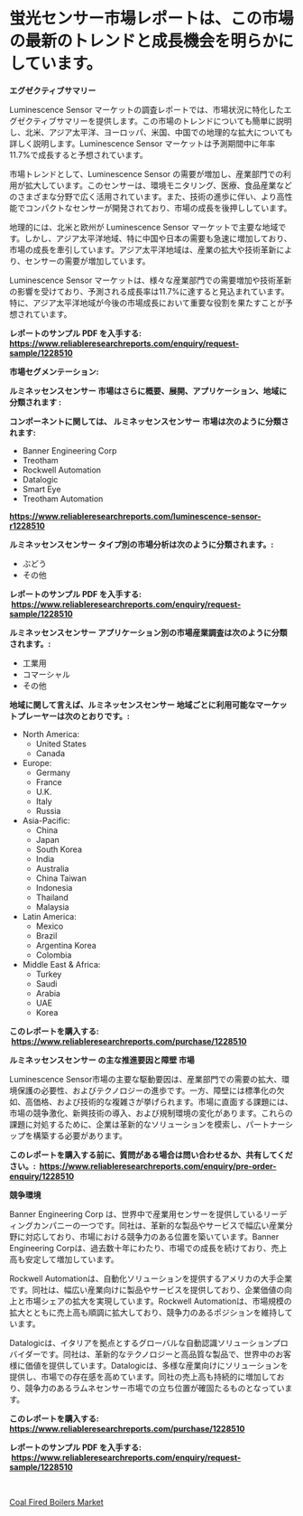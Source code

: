 <p><h1>蛍光センサー市場レポートは、この市場の最新のトレンドと成長機会を明らかにしています。</h1></p><p><strong>エグゼクティブサマリー</strong></p>
<p><p>Luminescence Sensor マーケットの調査レポートでは、市場状況に特化したエグゼクティブサマリーを提供します。この市場のトレンドについても簡単に説明し、北米、アジア太平洋、ヨーロッパ、米国、中国での地理的な拡大についても詳しく説明します。Luminescence Sensor マーケットは予測期間中に年率11.7%で成長すると予想されています。</p><p>市場トレンドとして、Luminescence Sensor の需要が増加し、産業部門での利用が拡大しています。このセンサーは、環境モニタリング、医療、食品産業などのさまざまな分野で広く活用されています。また、技術の進歩に伴い、より高性能でコンパクトなセンサーが開発されており、市場の成長を後押ししています。</p><p>地理的には、北米と欧州が Luminescence Sensor マーケットで主要な地域です。しかし、アジア太平洋地域、特に中国や日本の需要も急速に増加しており、市場の成長を牽引しています。アジア太平洋地域は、産業の拡大や技術革新により、センサーの需要が増加しています。</p><p>Luminescence Sensor マーケットは、様々な産業部門での需要増加や技術革新の影響を受けており、予測される成長率は11.7%に達すると見込まれています。特に、アジア太平洋地域が今後の市場成長において重要な役割を果たすことが予想されています。</p></p>
<p><strong>レポートのサンプル PDF を入手する: <a href="https://www.reliableresearchreports.com/enquiry/request-sample/1228510">https://www.reliableresearchreports.com/enquiry/request-sample/1228510</a></strong></p>
<p><strong>市場セグメンテーション:</strong></p>
<p><strong> ルミネッセンスセンサー 市場はさらに概要、展開、アプリケーション、地域に分類されます :</strong></p>
<p><strong>コンポーネントに関しては、 ルミネッセンスセンサー 市場は次のように分類されます: &nbsp;</strong></p>
<p><ul><li>Banner Engineering Corp</li><li>Treotham</li><li>Rockwell Automation</li><li>Datalogic</li><li>Smart Eye</li><li>Treotham Automation</li></ul></p>
<p><strong><a href="https://www.reliableresearchreports.com/luminescence-sensor-r1228510">https://www.reliableresearchreports.com/luminescence-sensor-r1228510</a></strong></p>
<p><strong> ルミネッセンスセンサー タイプ別の市場分析は次のように分類されます。:</strong></p>
<p><ul><li>ぶどう</li><li>その他</li></ul></p>
<p><strong>レポートのサンプル PDF を入手する: &nbsp;<a href="https://www.reliableresearchreports.com/enquiry/request-sample/1228510">https://www.reliableresearchreports.com/enquiry/request-sample/1228510</a></strong></p>
<p><strong> ルミネッセンスセンサー アプリケーション別の市場産業調査は次のように分類されます。:</strong></p>
<p><ul><li>工業用</li><li>コマーシャル</li><li>その他</li></ul></p>
<p><strong>地域に関して言えば、ルミネッセンスセンサー 地域ごとに利用可能なマーケットプレーヤーは次のとおりです。:</strong></p>
<p><ul>
    <li>
        North America:
        <ul>
            <li>United States</li>
            <li>Canada</li>
        </ul>
    </li>
    <li>
        Europe:
        <ul>
            <li>Germany</li>
            <li>France</li>
            <li>U.K.</li>
            <li>Italy</li>
            <li>Russia</li>
        </ul>
    </li>
    <li>
        Asia-Pacific:
        <ul>
            <li>China</li>
            <li>Japan</li>
            <li>South Korea</li>
            <li>India</li>
            <li>Australia</li>
            <li>China Taiwan</li>
            <li>Indonesia</li>
            <li>Thailand</li>
            <li>Malaysia</li>
        </ul>
    </li>
    <li>
        Latin America:
        <ul>
            <li>Mexico</li>
            <li>Brazil</li>
            <li>Argentina Korea</li>
            <li>Colombia</li>
        </ul>
    </li>
    <li>
        Middle East & Africa:
        <ul>
            <li>Turkey</li>
            <li>Saudi</li>
            <li>Arabia</li>
            <li>UAE</li>
            <li>Korea</li>
        </ul>
    </li>
    </ul></p>
<p><strong>このレポートを購入する: &nbsp;<a href="https://www.reliableresearchreports.com/purchase/1228510">https://www.reliableresearchreports.com/purchase/1228510</a></strong></p>
<p><strong>ルミネッセンスセンサー の主な推進要因と障壁 市場</strong></p>
<p><p>Luminescence Sensor市場の主要な駆動要因は、産業部門での需要の拡大、環境保護の必要性、およびテクノロジーの進歩です。一方、障壁には標準化の欠如、高価格、および技術的な複雑さが挙げられます。市場に直面する課題には、市場の競争激化、新興技術の導入、および規制環境の変化があります。これらの課題に対処するために、企業は革新的なソリューションを模索し、パートナーシップを構築する必要があります。</p></p>
<p><strong>このレポートを購入する前に、質問がある場合は問い合わせるか、共有してください。:&nbsp; <a href="https://www.reliableresearchreports.com/enquiry/pre-order-enquiry/1228510">https://www.reliableresearchreports.com/enquiry/pre-order-enquiry/1228510</a></strong></p>
<p><strong>競争環境</strong></p>
<p><p>Banner Engineering Corp は、世界中で産業用センサーを提供しているリーディングカンパニーの一つです。同社は、革新的な製品やサービスで幅広い産業分野に対応しており、市場における競争力のある位置を築いています。Banner Engineering Corpは、過去数十年にわたり、市場での成長を続けており、売上高も安定して増加しています。</p><p>Rockwell Automationは、自動化ソリューションを提供するアメリカの大手企業です。同社は、幅広い産業向けに製品やサービスを提供しており、企業価値の向上と市場シェアの拡大を実現しています。Rockwell Automationは、市場規模の拡大とともに売上高も順調に拡大しており、競争力のあるポジションを維持しています。</p><p>Datalogicは、イタリアを拠点とするグローバルな自動認識ソリューションプロバイダーです。同社は、革新的なテクノロジーと高品質な製品で、世界中のお客様に価値を提供しています。Datalogicは、多様な産業向けにソリューションを提供し、市場での存在感を高めています。同社の売上高も持続的に増加しており、競争力のあるラムネセンサー市場での立ち位置が確固たるものとなっています。</p></p>
<p><strong>このレポートを購入する: &nbsp; <a href="https://www.reliableresearchreports.com/purchase/1228510">https://www.reliableresearchreports.com/purchase/1228510</a></strong></p>
<p><strong>レポートのサンプル PDF を入手する: &nbsp;<a href="https://www.reliableresearchreports.com/enquiry/request-sample/1228510">https://www.reliableresearchreports.com/enquiry/request-sample/1228510</a></strong><strong></strong></p>
<p>&nbsp;</p>
<p><p><a href="https://github.com/brenzgnarento/Market-Research-Report-List-2/blob/main/coal-fired-boilers-market.md">Coal Fired Boilers Market</a></p></p>
